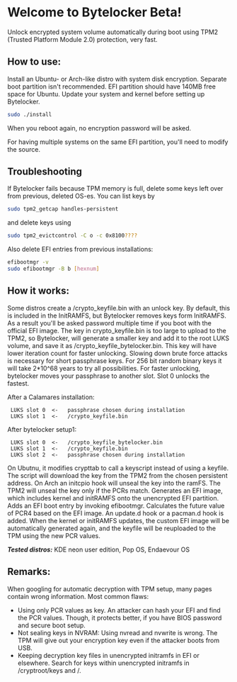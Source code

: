 # Welcome to Bytelocker Beta!

Unlock encrypted system volume automatically during boot using TPM2 (Trusted Platform Module 2.0) protection, very fast.

## How to use:

Install an Ubuntu- or Arch-like distro with system disk encryption. Separate boot partition isn't recommended.  EFI partition should have 140MB free space for Ubuntu.
Update your system and kernel before setting up Bytelocker.

```bash
sudo ./install   
```
When you reboot again, no encryption password will be asked. 

For having multiple systems on the same EFI partition, you'll need to modify the source.

## Troubleshooting

If Bytelocker fails because TPM memory is full, delete some keys left over from previous, deleted OS-es.
You can list keys by 
```bash
sudo tpm2_getcap handles-persistent
```
and delete keys using 
```bash
sudo tpm2_evictcontrol -C o -c 0x8100????
```

Also delete EFI entries from previous installations:
```bash
efibootmgr -v   
sudo efibootmgr -B b [hexnum]
```

## How it works:

Some distros create a /crypto_keyfile.bin with an unlock key. By default, this is included in the InitRAMFS, but Bytelocker removes keys form InitRAMFS. As a result you'll be asked password multiple time if you boot with the official EFI image.
The key in crypto_keyfile.bin is too large to upload to the TPM2, so Bytelocker, will generate a smaller key and add it to the root LUKS volume, and save it as /crypto_keyfile_bytelocker.bin. This key will have lower iteration count for faster unlocking. Slowing down brute force attacks is necessary for short passphrase keys. For 256 bit random binary keys it will take 2*10^68 years to try all possibilities.
For faster unlocking, bytelocker moves your passphrase to another slot. Slot 0 unlocks the fastest.

After a Calamares installation:
```
 LUKS slot 0  <-   passphrase chosen during installation
 LUKS slot 1  <-   /crypto_keyfile.bin
```

After bytelocker setup1:
```
 LUKS slot 0  <-   /crypto_keyfile_bytelocker.bin
 LUKS slot 1  <-   /crypto_keyfile.bin
 LUKS slot 2  <-   passphrase chosen during installation
 ```
 
On Ubutnu, it modifies crypttab to call a keyscript instead of using a keyfile. The script will download the key from the TPM2 from the chosen persistent address. 
On Arch an initcpio hook will unseal the key into the ramFS.
The TPM2 will unseal the key only if the PCRs match.
Generates an EFI image, which includes kernel and initRAMFS onto the unencrypted EFI partition.
Adds an EFI boot entry by invoking efibootmgr.
Calculates the future value of PCR4 based on the EFI image.
An update.d hook or a pacman.d hook is added. When the kernel or initRAMFS updates, the custom EFI image will be automatically generated again, and the keyfile will be reuploaded to the TPM using the new PCR values.

***Tested distros:*** KDE neon user edition, Pop OS, Endaevour OS

## Remarks:
When googling for automatic decryption with TPM setup, many pages contain wrong information. 
Most common flaws:
 - Using only PCR values as key. An attacker can hash your EFI and find the PCR values. Though, it protects better, if you have BIOS password and secure boot setup.
 - Not sealing keys in NVRAM: Using nvread and nvwrite is wrong. The TPM will give out your encryption key even if the attacker boots from USB. 
 - Keeping decryption key files in unencrypted initramfs in EFI or elsewhere. Search for keys within unencrypted initramfs in /cryptroot/keys  and  /.
